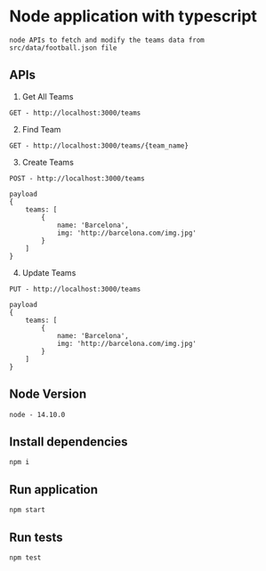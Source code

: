 # Node application with typescript
```
node APIs to fetch and modify the teams data from src/data/football.json file

```

## APIs

1. Get All Teams
```
GET - http://localhost:3000/teams
```
2. Find Team
```
GET - http://localhost:3000/teams/{team_name}
```
3. Create Teams
```
POST - http://localhost:3000/teams

payload
{
    teams: [
        {
            name: 'Barcelona',
            img: 'http://barcelona.com/img.jpg'
        }
    ]
}
```
4. Update Teams
```
PUT - http://localhost:3000/teams

payload
{
    teams: [
        {
            name: 'Barcelona',
            img: 'http://barcelona.com/img.jpg'
        }
    ]
}
```

## Node Version
```
node - 14.10.0
```

## Install dependencies
```
npm i
```

## Run application
```
npm start
```

## Run tests
```
npm test
```